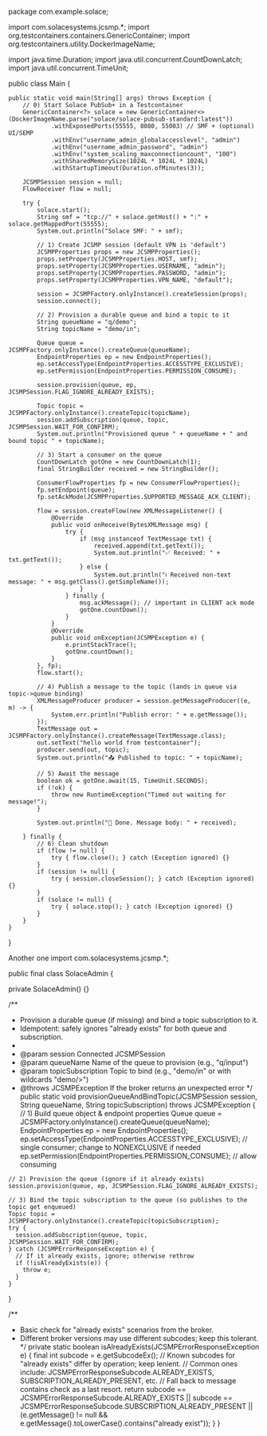 package com.example.solace;

import com.solacesystems.jcsmp.*;
import org.testcontainers.containers.GenericContainer;
import org.testcontainers.utility.DockerImageName;

import java.time.Duration;
import java.util.concurrent.CountDownLatch;
import java.util.concurrent.TimeUnit;

public class Main {

    public static void main(String[] args) throws Exception {
        // 0) Start Solace PubSub+ in a Testcontainer
        GenericContainer<?> solace = new GenericContainer<>(DockerImageName.parse("solace/solace-pubsub-standard:latest"))
                .withExposedPorts(55555, 8080, 55003) // SMF + (optional) UI/SEMP
                .withEnv("username_admin_globalaccesslevel", "admin")
                .withEnv("username_admin_password", "admin")
                .withEnv("system_scaling_maxconnectioncount", "100")
                .withSharedMemorySize(1024L * 1024L * 1024L)
                .withStartupTimeout(Duration.ofMinutes(3));

        JCSMPSession session = null;
        FlowReceiver flow = null;

        try {
            solace.start();
            String smf = "tcp://" + solace.getHost() + ":" + solace.getMappedPort(55555);
            System.out.println("Solace SMF: " + smf);

            // 1) Create JCSMP session (default VPN is 'default')
            JCSMPProperties props = new JCSMPProperties();
            props.setProperty(JCSMPProperties.HOST, smf);
            props.setProperty(JCSMPProperties.USERNAME, "admin");
            props.setProperty(JCSMPProperties.PASSWORD, "admin");
            props.setProperty(JCSMPProperties.VPN_NAME, "default");

            session = JCSMPFactory.onlyInstance().createSession(props);
            session.connect();

            // 2) Provision a durable queue and bind a topic to it
            String queueName = "q/demo";
            String topicName = "demo/in";

            Queue queue = JCSMPFactory.onlyInstance().createQueue(queueName);
            EndpointProperties ep = new EndpointProperties();
            ep.setAccessType(EndpointProperties.ACCESSTYPE_EXCLUSIVE);
            ep.setPermission(EndpointProperties.PERMISSION_CONSUME);

            session.provision(queue, ep, JCSMPSession.FLAG_IGNORE_ALREADY_EXISTS);

            Topic topic = JCSMPFactory.onlyInstance().createTopic(topicName);
            session.addSubscription(queue, topic, JCSMPSession.WAIT_FOR_CONFIRM);
            System.out.println("Provisioned queue " + queueName + " and bound topic " + topicName);

            // 3) Start a consumer on the queue
            CountDownLatch gotOne = new CountDownLatch(1);
            final StringBuilder received = new StringBuilder();

            ConsumerFlowProperties fp = new ConsumerFlowProperties();
            fp.setEndpoint(queue);
            fp.setAckMode(JCSMPProperties.SUPPORTED_MESSAGE_ACK_CLIENT);

            flow = session.createFlow(new XMLMessageListener() {
                @Override
                public void onReceive(BytesXMLMessage msg) {
                    try {
                        if (msg instanceof TextMessage txt) {
                            received.append(txt.getText());
                            System.out.println("✅ Received: " + txt.getText());
                        } else {
                            System.out.println("ℹ️ Received non-text message: " + msg.getClass().getSimpleName());
                        }
                    } finally {
                        msg.ackMessage(); // important in CLIENT ack mode
                        gotOne.countDown();
                    }
                }
                @Override
                public void onException(JCSMPException e) {
                    e.printStackTrace();
                    gotOne.countDown();
                }
            }, fp);
            flow.start();

            // 4) Publish a message to the topic (lands in queue via topic->queue binding)
            XMLMessageProducer producer = session.getMessageProducer((e, m) -> {
                System.err.println("Publish error: " + e.getMessage());
            });
            TextMessage out = JCSMPFactory.onlyInstance().createMessage(TextMessage.class);
            out.setText("hello world from testcontainer");
            producer.send(out, topic);
            System.out.println("📤 Published to topic: " + topicName);

            // 5) Await the message
            boolean ok = gotOne.await(15, TimeUnit.SECONDS);
            if (!ok) {
                throw new RuntimeException("Timed out waiting for message!");
            }

            System.out.println("🎉 Done. Message body: " + received);

        } finally {
            // 6) Clean shutdown
            if (flow != null) {
                try { flow.close(); } catch (Exception ignored) {}
            }
            if (session != null) {
                try { session.closeSession(); } catch (Exception ignored) {}
            }
            if (solace != null) {
                try { solace.stop(); } catch (Exception ignored) {}
            }
        }
    }
}




Another one
import com.solacesystems.jcsmp.*;

public final class SolaceAdmin {

  private SolaceAdmin() {}

  /**
   * Provision a durable queue (if missing) and bind a topic subscription to it.
   * Idempotent: safely ignores "already exists" for both queue and subscription.
   *
   * @param session          Connected JCSMPSession
   * @param queueName        Name of the queue to provision (e.g., "q/input")
   * @param topicSubscription Topic to bind (e.g., "demo/in" or with wildcards "demo/>")
   * @throws JCSMPException  If the broker returns an unexpected error
   */
  public static void provisionQueueAndBindTopic(JCSMPSession session,
                                                String queueName,
                                                String topicSubscription) throws JCSMPException {
    // 1) Build queue object & endpoint properties
    Queue queue = JCSMPFactory.onlyInstance().createQueue(queueName);
    EndpointProperties ep = new EndpointProperties();
    ep.setAccessType(EndpointProperties.ACCESSTYPE_EXCLUSIVE);   // single consumer; change to NONEXCLUSIVE if needed
    ep.setPermission(EndpointProperties.PERMISSION_CONSUME);     // allow consuming

    // 2) Provision the queue (ignore if it already exists)
    session.provision(queue, ep, JCSMPSession.FLAG_IGNORE_ALREADY_EXISTS);

    // 3) Bind the topic subscription to the queue (so publishes to the topic get enqueued)
    Topic topic = JCSMPFactory.onlyInstance().createTopic(topicSubscription);
    try {
      session.addSubscription(queue, topic, JCSMPSession.WAIT_FOR_CONFIRM);
    } catch (JCSMPErrorResponseException e) {
      // If it already exists, ignore; otherwise rethrow
      if (!isAlreadyExists(e)) {
        throw e;
      }
    }
  }

  /**
   * Basic check for "already exists" scenarios from the broker.
   * Different broker versions may use different subcodes; keep this tolerant.
   */
  private static boolean isAlreadyExists(JCSMPErrorResponseException e) {
    final int subcode = e.getSubcodeEx();
    // Known subcodes for "already exists" differ by operation; keep lenient.
    // Common ones include: JCSMPErrorResponseSubcode.ALREADY_EXISTS, SUBSCRIPTION_ALREADY_PRESENT, etc.
    // Fall back to message contains check as a last resort.
    return subcode == JCSMPErrorResponseSubcode.ALREADY_EXISTS
        || subcode == JCSMPErrorResponseSubcode.SUBSCRIPTION_ALREADY_PRESENT
        || (e.getMessage() != null && e.getMessage().toLowerCase().contains("already exist"));
  }
}

